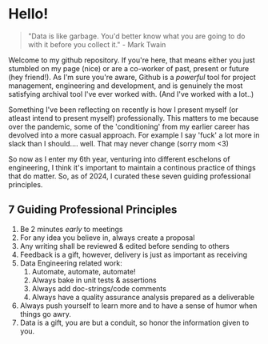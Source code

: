 # Hello! 

> "Data is like garbage. You'd better know what you are going to do with it before you collect it." - Mark Twain

Welcome to my github repository. 
If you're here, that means either you just stumbled on my page (nice) or are a co-worker of past, present or future (hey friend!). As I'm sure you're aware, Github is a _powerful_ tool for project management, engineering and development, and is genuinely the most satisfying archival tool I've ever worked with. (And I've worked with a lot..)


Something I've been reflecting on recently is how I present myself (or atleast intend to present myself) professionally. This matters to me because over the pandemic, some of the 'conditioning' from my earlier career has devolved into a more casual approach. For example I say 'fuck' a lot more in slack than I should.... well. That may never change (sorry mom <3)

So now as I enter my 6th year, venturing into different eschelons of engineering, I think it's important to maintain a continous practice of things that do matter. So, as of 2024, I curated these seven guiding professional principles. 

## 7 Guiding Professional Principles

1. Be 2 minutes *early* to meetings
2. For any idea you believe in, always create a proposal
3. Any writing shall be reviewed & edited before sending to others
4. Feedback is a gift, however, delivery is just as important as receiving
5. Data Engineering related work:
    1. Automate, automate, automate! 
    2. Always bake in unit tests & assertions 
    3. Always add doc-strings/code comments
    4. Always have a quality assurance analysis prepared as a deliverable
6. Always push yourself to learn more and to have a sense of humor when things go awry.
7. Data is a gift, you are but a conduit, so honor the information given to you.


<!-- https://squidfunk.github.io/mkdocs-material/reference/content-tabs/#grouping-other-content-unordered-list -->